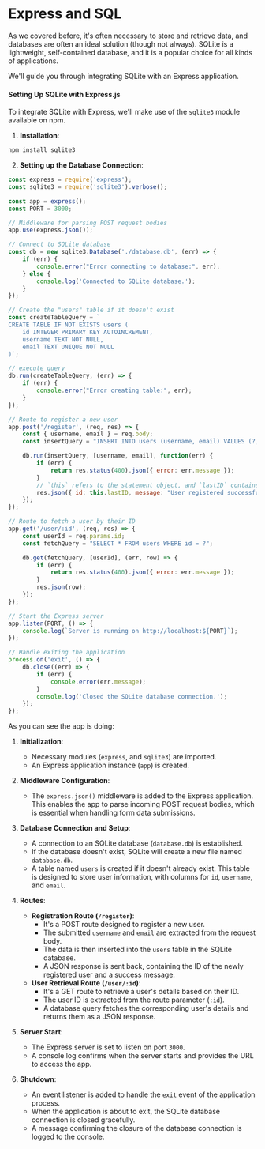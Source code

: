 # Express and SQL

As we covered before, it's often necessary to store and retrieve data, and databases are often an ideal solution (though not always). SQLite is a lightweight, self-contained database, and it is a popular choice for all kinds of applications.

We'll guide you through integrating SQLite with an Express application.

#### Setting Up SQLite with Express.js

To integrate SQLite with Express, we'll make use of the `sqlite3` module available on npm.

1. **Installation**:

```bash
npm install sqlite3
```

2. **Setting up the Database Connection**:
```javascript
const express = require('express');
const sqlite3 = require('sqlite3').verbose();

const app = express();
const PORT = 3000;

// Middleware for parsing POST request bodies
app.use(express.json());

// Connect to SQLite database
const db = new sqlite3.Database('./database.db', (err) => {
    if (err) {
        console.error("Error connecting to database:", err);
    } else {
        console.log('Connected to SQLite database.');
    }
});

// Create the "users" table if it doesn't exist
const createTableQuery = `
CREATE TABLE IF NOT EXISTS users (
    id INTEGER PRIMARY KEY AUTOINCREMENT,
    username TEXT NOT NULL,
    email TEXT UNIQUE NOT NULL
)`;

// execute query
db.run(createTableQuery, (err) => {
    if (err) {
        console.error("Error creating table:", err);
    }
});

// Route to register a new user
app.post('/register', (req, res) => {
    const { username, email } = req.body;
    const insertQuery = "INSERT INTO users (username, email) VALUES (?, ?)";

    db.run(insertQuery, [username, email], function(err) {
        if (err) {
            return res.status(400).json({ error: err.message });
        }
        // `this` refers to the statement object, and `lastID` contains the ID of the last inserted row.
        res.json({ id: this.lastID, message: "User registered successfully!" });
    });
});

// Route to fetch a user by their ID
app.get('/user/:id', (req, res) => {
    const userId = req.params.id;
    const fetchQuery = "SELECT * FROM users WHERE id = ?";

    db.get(fetchQuery, [userId], (err, row) => {
        if (err) {
            return res.status(400).json({ error: err.message });
        }
        res.json(row);
    });
});

// Start the Express server
app.listen(PORT, () => {
    console.log(`Server is running on http://localhost:${PORT}`);
});

// Handle exiting the application
process.on('exit', () => {
    db.close((err) => {
        if (err) {
            console.error(err.message);
        }
        console.log('Closed the SQLite database connection.');
    });
});
```

As you can see the app is doing:

1. **Initialization**:
    - Necessary modules (`express`, and `sqlite3`) are imported.
    - An Express application instance (`app`) is created.

2. **Middleware Configuration**:
    - The `express.json()` middleware is added to the Express application. This enables the app to parse incoming POST request bodies, which is essential when handling form data submissions.

3. **Database Connection and Setup**:
    - A connection to an SQLite database (`database.db`) is established.
    - If the database doesn't exist, SQLite will create a new file named `database.db`.
    - A table named `users` is created if it doesn't already exist. This table is designed to store user information, with columns for `id`, `username`, and `email`.

4. **Routes**:
    - **Registration Route (`/register`)**: 
        - It's a POST route designed to register a new user.
        - The submitted `username` and `email` are extracted from the request body.
        - The data is then inserted into the `users` table in the SQLite database.
        - A JSON response is sent back, containing the ID of the newly registered user and a success message.
    - **User Retrieval Route (`/user/:id`)**:
        - It's a GET route to retrieve a user's details based on their ID.
        - The user ID is extracted from the route parameter (`:id`).
        - A database query fetches the corresponding user's details and returns them as a JSON response.

5. **Server Start**:
    - The Express server is set to listen on port `3000`.
    - A console log confirms when the server starts and provides the URL to access the app.

6. **Shutdown**:
    - An event listener is added to handle the `exit` event of the application process.
    - When the application is about to exit, the SQLite database connection is closed gracefully.
    - A message confirming the closure of the database connection is logged to the console.
